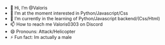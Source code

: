 - 👋 Hi, I’m @Valoris
- 👀 I’m at the moment interested in Python/Javascript/Css
- 🌱 I’m currently in the learning of Python/Javascript backend/(Css/Html)
- 📫 How to reach me Valoris0303 on Discord
- 😄 Pronouns: Attack/Helicopter
- ⚡ Fun fact: Im actually a male

<!---
Valoris-0/Valoris-0 is a ✨ special ✨ repository because its `README.md` (this file) appears on your GitHub profile.
You can click the Preview link to take a look at your changes.
--->
